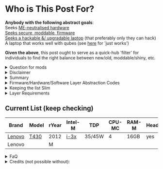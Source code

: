 <h1>Who is This Post For?</h1>

**Anybody with the following abstract goals**:  
Seeks [ME-neutralised hardware](https://hackaday.com/2016/11/28/neutralizing-intels-management-engine/)  
[Seeks secure, moddable, firmware](https://trmm.net/Thunderstrike/)  
[Seeks a hackable &/ upgradable laptop](https://calbryant.uk/blog/the-ultimate-thinkpad/#) (that preferably only they can hack)  
A laptop that works well with qubes (see [here](https://forum.qubes-os.org/t/community-recommended-computers/5560) for 'just works')  

**Given the above**, this post ought to serve as a quick-hub 'filter' for individuals to find the right balance between new/old, moddable/shiny, etc.  



<details>
  <summary>Question for mods</summary>
[Not sure if this is better suited for general.?] @deeplow  
</details> 

<details>
<summary>Disclaimer</summary>
I will refine this as people criticise and give feedback, for now it's quite high-level: But I hope somebody finds it useful.  
</details>  


<details>  
<summary>Summary</summary>  
This post is intended to be the 'go-to' place on the forum for all questions about Intel-inside laptops for qubes - relating strictly to layers 0,-2, -3 and -4   (explained below).  

<details>
  <summary>Extra Disclaimer</summary>
To prevent this becoming wikipedia, I will reference relevant links; much reading ahoy.  
</details>  

</details>


<details>  
<summary>Firmware/Hardware/Software Layer Abstraction Codes</summary>  

| Layer | Description                          |
|-------|--------------------------------------|
| 0     | Qubes                                |
| -1    | Hypervisor (Xen)                     |
| -2    | Firmware/Bootware                    |
| -3    | Hardware-(me-ware)                   |
| -4    | Physics (design, upgradability, etc) |
</details>  


<details>
<summary>Keeping the list Slim</summary>  
To keep the list slim, at each layer, (excluding layer -1), will be requirements. As this post is criticised and others give feedback, I will update the requirements accordingly.  
</details>  


<details>  
<summary>Layer Requirements</summary>
| Layer | Item                                                                               | M/P | Item                                                                                    | M/P |
|-------|------------------------------------------------------------------------------------|-----|-----------------------------------------------------------------------------------------|-----|
| 0     | [Qubes 4.0.4 & 4.1 Support](https://www.qubes-os.org/doc/system-requirements/)     | M   |                                                                                         |     |
| -2    | [Coreboot](https://www.coreboot.org/)                                              | M   | [Heads Compatible](https://github.com/osresearch/heads)                                 | P   |
| -3    | [<=5th gen intel-core](https://github.com/corna/me_cleaner/wiki/me_cleaner-status) | M   | [TXE not present/removable](https://github.com/corna/me_cleaner/wiki/me_cleaner-status) | P   |
| -4    | Min. 16GB ram & 4 core option                                                      | M   | Min 32gb ram & 6 core option                                                            | P   |
</details>    

<h2>Current List (keep checking)</h2>  

| Brand                                          | Model                                                | rYear | Intel-M                                                                                                                        | TDP    | CPU-MC | RAM-M | Heads |
|------------------------------------------------|------------------------------------------------------|-------|--------------------------------------------------------------------------------------------------------------------------------|--------|--------|-------|-------|
| [Lenovo](https://en.wikipedia.org/wiki/Lenovo) | [T430](https://www.thinkwiki.org/wiki/Category:T430) | 2012  | [i-3x](https://ark.intel.com/content/www/us/en/ark/products/70846/intel-core-i7-3840qm-processor-8m-cache-up-to-3-80-ghz.html) | 35/45W | 4      | 16GB  | yes   |
| Lenovo                                         |                                                      | M     |                                                                                                                                |        |        |       |       |

<details>  
  <summary>FaQ</summary>  
  
**Why Intel-only?**  
If, (you know of any open-source projects that document how to neutralise AMD-PSP, (and know of any heads equivs, etc)): I will revise this.      
**Why would anybody worry about Intel ME as a threat?**   
We all have different Threat Models - Defense in Depth is always better than none.    
**Why have you only mentioned coreboot & heads?**  
I am not aware of any equivalents that satisfy the other requirements.  
I am not aware of any 'stable' equivs. that satisfy the other requirements.  
**Why 16gb ram min, 32gb preferred?**  
To tame R4.1 && most use-cases 16gb is required min. 32gb is preferred for long-term support.   
**Why TXE removable preferred?**  
Because me_cleaner now supports this, and it is DiD at little added cost.  
**Why 4 core-option minimum?**  
Because some of us like to pin CPU0 to dom0 for security.  
**Why 16gb ram min, 32gb preferred?**  
To tame R4.1 && most use-cases 16gb is required min. 32gb is preferred for long-term support.  
**Why TXE removable preferred?**  
Because me_cleaner now supports this, and it is DiD at little added cost.  
**Why 4 core-option minimum?**  
Because some of us like to pin CPU0 to dom0 for security.  
**Why <= 5th gen intel-core?**    
Because only that years TXE has been confirmed removable.  
Every additional generation is more complex hardware, not just Intel ME but the mobo, firmware etc, and I do not have a holistic understanding of all the extra complexity - so I deem it an unacceptable risk.  

</details>


<details>  
  <summary>Credits (not possible without):</summary>
@Sven for the [HCL](https://www.qubes-os.org/hcl/) & [Community-Recommended List](https://forum.qubes-os.org/t/community-recommended-computers/5560)  
@deeplow for keeping it tidy ;)  
All the core-team, mod and admin team.  
All those who took the time to read, and everyone who is signed-up to the forum ;)  
</details>  
